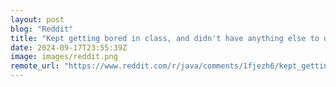 ```yaml
---
layout: post
blog: "Reddit"
title: "Kept getting bored in class, and didn't have anything else to do, so I made Blackjack that I could play during school hours (making it also kept me busy for a bit lol)"
date: 2024-09-17T23:55:39Z
image: images/reddit.png
remote_url: "https://www.reddit.com/r/java/comments/1fjezh6/kept_getting_bored_in_class_and_didnt_have/"
---
```

